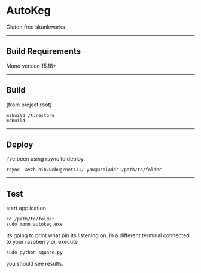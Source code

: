 # AutoKeg
Gluten free skunkworks

---
Build Requirements
---
Mono version 15.18+

---
Build
---
(from project root)

```
msbuild /t:restore
msbuild
```
  
 ---
 Deploy
 ---
 I've been using rsync to deploy.
 
 `rsync -avzh bin/Debug/net471/ you@urpiaddr:/path/to/folder`
 
 ---
 Test
 ---
 start application 
 
 ```
 cd /path/to/folder
 sudo mono autokeg.exe
 ```
 Its going to print what pin its listening on. In a different terminal connected to your raspberry pi, execute
 ```
 sudo python square.py
 ```
 you should see results.
